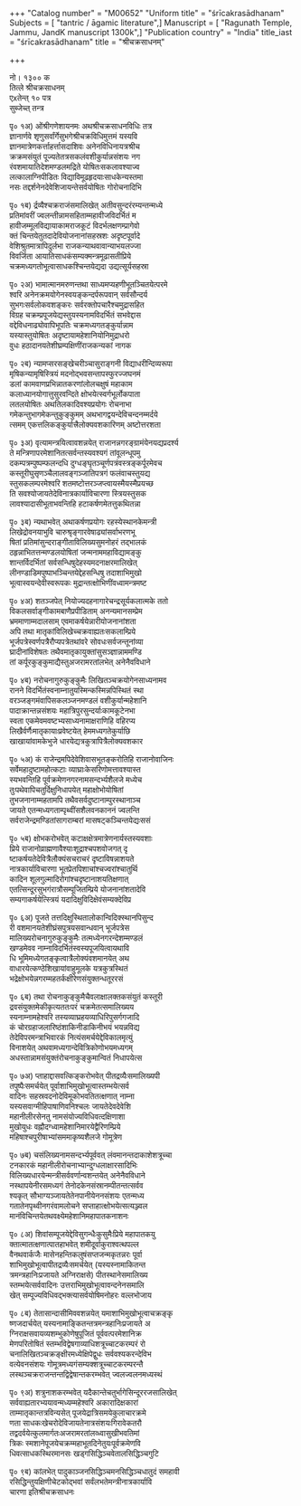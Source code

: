 +++
"Catalog number" = "M00652"
"Uniform title" = "śrīcakrasādhanam"
Subjects = [ "tantric / āgamic literature",]
Manuscript = [ "Ragunath Temple, Jammu, JandK manuscript 1300k",]
"Publication country" = "India"
title_iast = "śrīcakrasādhanam"
title = "श्रीचक्रसाधनम्"

+++
  
नो। १३०० क  
तित्ले श्रीचक्रसाधनम्   
एxतेन्त् १० पत्र   
सुब्जेच्त् तन्त्र   
  
पृ० १अ) ओंश्रीगणेशायनमः अथश्रीचक्रसाधनविधिः तत्र   
ज्ञानार्णवे शृणुसर्वांर्गेसुभगेश्रीचक्रविधिमुत्तमं यस्यवि  
ज्ञानमात्रेणकर्त्ताहर्त्तासदाशिवः अनेनविधिनायत्रश्रीच  
क्रक्रमसंयुतं पूज्यतेतत्रसकलंवशीकुर्यान्नसंशयः नग  
रंवशमायातिदेशमण्डलमद्रिते योषितःसकलावश्याज्व  
लत्कालाग्निपीडितः विद्याविमूढहृदयाःसाधकेन्यस्तमा  
नसः तद्दर्शनेनदेवेशिजायन्तेसर्वयोषितः गोरोचनादिभि  
  
पृ० १ब) र्द्रव्यैश्चक्रराजंसमालिखेत् अतीवसुन्दरंरम्यन्तन्मध्ये  
प्रतिमांवरीं ज्वलन्तीन्नामसहिताम्महावीजविदर्भितं म  
हावीजम्मूलविद्यायाकामराजकूटं विदर्भलक्षणम्प्रागेवो  
क्तं चिन्तयेतुतदादेवियोजनानांसहस्रशः अदृष्टपूर्वादे  
वेशिश्रुतमात्रापिदुर्लभा राजकन्याथवावान्याभयलज्जा   
विवर्जिता आयातिसाधकंसम्यक्मन्त्रमूढासतीप्रिये    
चक्रमध्यगतोभूत्वासाधकश्चिन्तयेद्यदा उद्यत्सूर्यसहस्रा  
  
पृ० २अ) भामात्मानमरुणन्तथा साध्यमप्यहणीभूतञ्चितयेत्परमे  
श्वरि अनेनक्रमयोगेनस्वयङ्कन्दर्परूपवान् सर्वसौन्दर्य  
सुभगःसर्वलोकवशङ्करः सर्वरक्तोपचारैश्चमुद्रासहित   
विग्रह चक्रम्प्रपूजयेद्यस्तुयस्यनामविदर्भितं सभवेद्दास  
वद्देविधनाढ्योवापिभूपतिः चक्रमध्यगतङ्कुर्यान्नाम   
यस्यास्तुयोषितः अदृष्टायामहेशानियोनिमुद्राधरो   
वुधः हठादानयतेशीघ्रम्पक्षिणींराजकन्यकां नागक  
  
पृ० २ब) न्यामप्सरसङ्खेचरीञ्चासुराङ्गनी विद्याधरीन्दिव्यरूपा  
मृषिकन्यामृषिस्त्रियं मदनोद्भवसन्तापस्फुरज्जघनमं  
डलां कामवाणप्रभिन्नातकरणांलोलचक्षुषं महाकाम  
कलाध्यानयोगात्तुसुरवन्दिते क्षोभयेत्स्वर्गभूर्लोकपाता  
लतलयोषितः अथतिलकादिवश्यप्रयोगः रोचनाभा  
गमेकन्तुभागमेकन्तुकुङ्कुमम् अथभागद्वयन्देविचन्दनम्मर्दये  
त्समम् एकत्तलिकङ्कुर्यात्त्रैलोक्यवशकारिणम् अष्टोत्तरशता  
  
पृ० ३अ) वृत्यामन्त्रयित्वावशन्नयेत् राजानन्नगरङ्ग्रामंयेनयद्यप्रदर्श्य  
ते मन्त्रिणापरमेशानितत्सर्वन्तस्यवश्यगं तांवूलन्धूपमु  
दकम्पत्रम्पुष्पम्फलन्दधि दुग्धङ्घृतञ्चूर्णपत्रंवस्त्रङ्कर्पूरमेवच   
कस्तूरीघुसृणञ्चैलालवङ्गञ्जातिपत्रगं फलंवाचस्तुयद्य  
स्तुसकलम्परमेश्वरि शतमष्टोत्तरञ्जप्त्वायस्मैयस्मैप्रयच्छ  
ति सवश्योजायतेदेविनात्रकार्याविचारणा स्त्रियस्तुसक  
लावश्यादासीभूताभवन्तिहि हटाकर्षणमेतत्तुकथितन्ना  
  
पृ० ३ब) न्यथाभवेत् अथाकर्षणप्रयोगः रहस्येस्थानकेमन्त्री  
लिखेद्रोवनयाभुवि चारुश्रृङ्गारवेषाढ्यांसर्वाभरणभू  
षितां प्रतिमांसुन्दराङ्गीताविलिख्यसुमनोहरं तद्भालकं  
ठहृन्नाभितत्तन्मण्डलयोषितां जन्मनाममहाविद्यामङ्कु  
शान्तर्विदर्भितां सर्वसन्धिषुदेहस्यमदनाक्षरमालिखेत्   
लीनण्डाडिमपुष्पाभञ्चिन्तयेद्देहसन्धिषु तदाशाभिमुखो  
भूत्वास्वयन्देवीस्वरूपकः मुद्रान्तत्क्षोभिणींवध्वामन्त्रमष्ट  
  
पृ० ४अ) शतञ्जपेत् नियोज्यदहनागारेचन्द्रसूर्यकलात्मके ततो   
विकलसर्वाङ्गीकामबाणैप्रपीडिताम् अनन्यमानसम्प्रेम  
भ्रममाणाम्मदालसाम् एवमाकर्षयेन्नारीयोजनानांशता   
अपि तथा मातृकांविलिखेच्चक्रवाह्यतःसकलाम्प्रिये   
भूर्जपत्रेस्वर्णपत्रैरौप्यपत्रेतथांवरे सोवधःसर्वजन्तूनांव्या  
घ्रादीनांविशेषतः तथैवमातृकायुक्तांसुसञ्ज्ञान्नाममण्डि  
तां कर्पूरकुङ्कुमाद्यैस्तुअजरामरतांलभेत् अनेनैवविधाने  
  
पृ० ४ब) नरोचनागुरुकुङ्कुमैः लिखितञ्चक्रयोगेनसाध्यनामव  
रानने विदर्भितंस्वनाम्नातुयस्मिन्कस्मिन्नपिस्थितं स्था  
वरञ्जङ्गमंवापिसकलञ्जनमण्डलं वशीकुर्यान्महेशानि   
पादाक्रान्तन्नसंशयः महात्रिपुरसुन्दर्याःकामकूटेनभा  
स्वता एकमेवमवष्टभ्यसाध्यनामाक्षराणिहि वहिरप्य  
लिखैर्वर्णैःमातृकायाःप्रवेष्टयेत् हेममध्यगतेकुर्याछि  
खाखायांवामकेभुजे धारयेद्यत्रकुत्रापित्रैलोक्यवशकार  
  
पृ० ५अ) कं राजेन्द्रमपिदेवेशिवासभूतङ्करोतिहि राजानोवाजिनः   
सर्वेमहादुष्टामहोत्कटाः व्याघ्राःकेसरिणोमत्तावश्यास्त  
स्यभवन्तिहि पूर्वक्रमेणनगरनामसन्दर्भ्यशैलजे मध्येच  
तुःपथेवापिचतुर्दिक्षुनिधापयेत् महाक्षोभोयोषितां  
तुभजनानाम्महतामपि तथैवसर्वदुष्टानाम्पुरस्थानाञ्च   
जायते एतन्मध्यगताम्पृथ्वींसशैलवनकाननं ज्वलन्ति   
सर्वराजेन्द्रमण्डितांसागराम्बरां मासषट्कञ्चिन्तयेद्यःससं  
  
पृ० ५ब) क्षोभकरोभवेत् कटाक्षक्षेत्रमात्रेणनार्यस्तस्यवशाः  
प्रिये राजानोव्राह्मणावैश्याःशूद्राश्चपशवोजगत् दृ  
ष्टाकर्षयतेदेवित्रैलौक्यंसचराचरं दृष्टाविषन्नाशयते   
नात्रकार्याविचारणा भूतप्रेतपिशाचांश्चज्वरांश्चातुर्थि  
कादिन शूलगुल्मादिरोगांश्चदृष्टानाशयतिक्षणात्   
एतत्सिन्दूरसुभगंरात्रौसम्पूजितम्प्रिये योजनानांशतादेवि   
सम्यगाकर्षयेत्स्त्रियं यदादिक्षुविदिक्षेवंसम्यक्देविप्र  
  
पृ० ६अ) पूजते तत्तदिक्षुस्थितालोकान्विदिक्स्थानपिसुन्द  
री वशमानयतेशीघ्रंसपुत्रयसवान्धवान् भूर्जपत्रेस  
मालिख्यरोचनागुरुकुङ्कुमैः तत्मध्येनगरन्देशम्मण्डलं   
खण्डमेवव नाम्नाविदर्भितंस्वस्यपूजयित्वायथावि  
धि भूमिमध्येगतङ्कृत्वात्रैलोक्यंवशमानयेत् अथ  
वाधारयेत्कण्ठेशिखायांवाहुमूलके यत्रकुत्रस्थितं  
भद्रेक्षोभयेन्नगरम्महतर्कक्षीरेणसंयुक्तन्धतूररसं   
  
पृ० ६ब) तथा रोचनाकुङ्कुमैचैवलाक्षालक्तकसंयुतं कस्तूरी  
द्रवसंयुक्तमेकीकृत्यततःपरं चक्रमेतत्समालिख्यय  
स्यनाम्नामहेश्वरि तस्यव्याघ्रहयव्याधिरिपुसर्गगजादि  
कं चोरग्रहाजलारिष्ठंशाकिनीडाकिनीभयं भयन्नविद्य  
तेदेविपरमन्त्राभिवारकं नित्यंसमर्चयेद्देविकालमृत्युं   
विनाशयेत् अथवामध्यगान्देवित्रिकोणोभयमध्यगम्   
अधस्तान्नामसंयुक्तंरोचनाकुङ्कुमान्वितं निधापयेत्स  
  
पृ० ७अ) प्ताहाद्दासवत्किङ्करोभवेत् पीतद्रव्यैःसमालिख्यपी  
तपुष्पैःसमर्चयेत् पूर्वाशाभिमुखोभूत्वास्तम्भयेत्सर्व  
वादिनः सहस्रवदनोदेविमूकोभवतितत्क्षणात् नाम्ना   
यस्यसवाग्मीहिपाषाणिवनिश्चलः जायतेदेवदेवेशि  
महानीलीरसेनतु नामसंयोज्यविधिवत्दक्षिणाशा   
मुखोयुधः वह्नौदग्ध्वामहेशानिमारयेद्वैरिणम्प्रिये   
महिषाश्चपुरीषाभ्यांसममाकृष्यशैलजे गोमूत्रेण   
  
पृ० ७ब) चसंलिख्यनामसन्दर्भ्यपूर्ववत् लंवमानन्तदाकाशेशत्रूच्चा  
टनकारकं महानीलीरोचनाभ्यान्दुग्धलाक्षारसादिभिः   
विलिख्यधारयेन्मन्त्रीसर्ववर्णान्वशन्तयेत् अनेनैवविधाने  
नस्थापयेनीरसमध्यगं तेनोदकेनसंस्रानम्पीतन्तत्सर्वव  
श्यकृत् सौभाग्यञ्जायतेतेनपानीयेननसंशयः एतन्मध्य  
गतातेनपृथ्वीनगरंवामलोचने सप्ताहात्क्षोभयेत्सत्यञ्ज्वल  
मानंविचिन्तयेतथवक्ष्येमहेशानिमहापातकनाशनः   
  
पृ० ८अ) शिवांसम्पूजयेद्देविसुगन्धैःकुसुमैःप्रिये महापातकयु  
क्तात्मातत्क्षणात्पातहाभवेत् शमीदूर्वाकुराश्वत्थपल्ल  
वैनथवार्कजैः मासेनहन्तिकलुषंसप्तजन्मकृतन्नरः पूर्वा  
शाभिमुखोभूत्वापीतद्रव्यैःसमर्चयेत् (यस्यस्नामाकितन्त  
त्रमन्त्रहानिःप्रजायते अग्निराक्षसे) पीतस्थानेसमालिख्य   
स्तम्भयेत्सर्ववादिनः उत्तराभिमुखोभूत्वावन्दनेनसमालि  
खेत् सम्पूज्यविधिवद्भक्त्यासर्वयोषिमनोहरः वल्लभोजाय  
  
पृ० ८ब) तेतासान्दासीमिववशन्नयेत् यमाशाभिमुखोभूत्वाचक्रङ्कृ  
ष्णजदार्चयेत् यस्यनामाङ्कितन्तत्रमन्त्रहानिःप्रजायते अ  
ग्निराक्षसवायव्यशम्भुकोणेषुपूजितं पूर्ववत्परमेशानिक्र  
मेणपरितोषितं स्तम्भविद्वेषगाव्याधिशत्रूच्चाटकरम्परं रो  
चनालिखितञ्चक्रङ्क्षीरमध्येक्षिपेद्वुधः सर्ववश्यकरन्देविभ  
वत्येवनसंशयः गोमूत्रमध्यगंसम्यक्शत्रूच्चाटकरम्परन्तै  
लस्थञ्चक्रराजन्तन्तद्विद्वेषान्तकरम्भवेत् ज्वलज्वलनमध्यस्थं   
  
पृ० ९अ) शत्रुनाशकरम्भवेत् यदैकान्तेचतुर्भागेसिन्दूररजसालिखेत्   
सर्ववाह्यतारभ्ययावन्मध्यम्महेश्वरि अकारादिक्षकारां  
ताम्मातृकान्तत्रविन्यसेत् पूजयेद्रात्रिसमयेकुलाचारक्रमे  
णता साधकःखेचरोदेविजायतेनात्रसंशयःगिरावेकतरौ   
तद्वदर्वयेत्कुलमार्गतःअजरामरतांलव्ध्वासुखीभवतिमां  
त्रिकः स्मशानेपूजयेचक्रम्महाभूतदिनेतुयःपूर्वक्रमेणवि  
धिवत्साधकस्थिरमानसः खड्गसिद्धिञ्चवेतालसिद्धिञ्चगुटि  
  
पृ० ९ब) कांलभेत् पादुकाञ्जनसिद्धिञ्चमनसिद्धिञ्चधातुदं समहावी  
रसिद्धिन्तुयक्षिणीचेटकोद्भवां सर्वंलभतेमन्त्रीनात्रकार्यावि  
चारणा इतिश्रीचक्रसाधनः   
  
